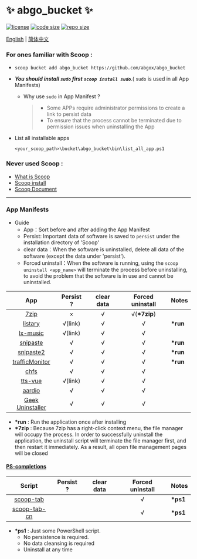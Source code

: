# ✨ abgo_bucket ✨

[![license](https://img.shields.io/github/license/abgox/abgo_bucket)](https://github.com/abgox/abgo_bucket/blob/main/LICENSE)
[![code size](https://img.shields.io/github/languages/code-size/abgox/abgo_bucket.svg)](https://img.shields.io/github/languages/code-size/abgox/abgo_bucket.svg)
[![repo size](https://img.shields.io/github/repo-size/abgox/abgo_bucket.svg)](https://img.shields.io/github/repo-size/abgox/abgo_bucket.svg)

<p align="left">
<a href="README.md">English</a> |
<a href="README-CN.md">简体中文</a>
</p>

### For ones familiar with Scoop :

-   `scoop bucket add abgo_bucket https://github.com/abgox/abgo_bucket`
-   _**You should install `sudo` first `scoop install sudo`**_.( `sudo` is used in all App Manifests)
    -   Why use `sudo` in App Manifest ?
        > -   Some APPs require administrator permissions to create a link to persist data
        > -   To ensure that the process cannot be terminated due to permission issues when uninstalling the App
-   List all installable apps

    ```powershell>
    <your_scoop_path>\bucket\abgo_bucket\bin\list_all_app.ps1
    ```

### Never used Scoop :

-   [What is Scoop](https://github.com/ScoopInstaller/Scoop)
-   [Scoop install](https://github.com/ScoopInstaller/Install)
-   [Scoop Document](https://github.com/ScoopInstaller/Scoop/wiki)

---

### App Manifests

-   Guide
    -   App：Sort before and after adding the App Manifest
    -   Persist: Important data of software is saved to `persist` under the installation directory of 'Scoop'
    -   clear data：When the software is uninstalled, delete all data of the software (except the data under 'persist').
    -   Forced uninstall：When the software is running, using the `scoop uninstall <app_name>` will terminate the process before uninstalling, to avoid the problem that the software is in use and cannot be uninstalled.

|                               App                                | Persist ? | clear data | Forced uninstall | Notes     |
| :--------------------------------------------------------------: | :-------: | :--------: | :--------------: | --------- |
|                  [7zip](https://www.7-zip.org)                   |     ×     |     √      |  √(**\*7zip**)   |           |
|                [listary](https://www.listary.com)                |  √(link)  |     √      |        √         | **\*run** |
|     [lx-music](https://github.com/lyswhut/lx-music-desktop)      |  √(link)  |     √      |        √         |           |
|               [snipaste](https://www.snipaste.com)               |     √     |     √      |        √         | **\*run** |
|              [snipaste2](https://www.snipaste.com)               |     √     |     √      |        √         | **\*run** |
| [trafficMonitor](https://github.com/zhongyang219/TrafficMonitor) |     √     |     √      |        √         | **\*run** |
|                  [chfs](http://iscute.cn/chfs)                   |     √     |     √      |        √         |           |
|           [tts-vue](https://github.com/LokerL/tts-vue)           |  √(link)  |     √      |        √         |           |
|                 [aardio](https://www.aardio.com)                 |     √     |     √      |        √         |           |
|         [Geek Uninstaller](https://geekuninstaller.com)          |     √     |     √      |        √         |           |

-   **\*run** : Run the application once after installing
-   **\*7zip** : Because 7zip has a right-click context menu, the file manager will occupy the process. In order to successfully uninstall the application, the uninstall script will terminate the file manager first, and then restart it immediately. As a result, all open file management pages will be closed

#### [PS-completions](https://github.com/abgox/PS-completions)


|                                        Script                                        | Persist ? | clear data | Forced uninstall | Notes     |
| :-------------------------------------------------------------------------------: | :-------: | :--------: | :--------------: | --------- |
|  [scoop-tab](https://github.com/abgox/PS-completions/blob/main/scoop/scoop.ps1)   |           |            |        √         | **\*ps1** |
| [scoop-tab-cn](https://github.com/abgox/PS-completions/blob/main/scoop/scoop.ps1) |           |            |        √         | **\*ps1** |

-   **\*ps1** : Just some PowerShell script.
    -   No persistence is required.
    -   No data cleansing is required
    -   Uninstall at any time
